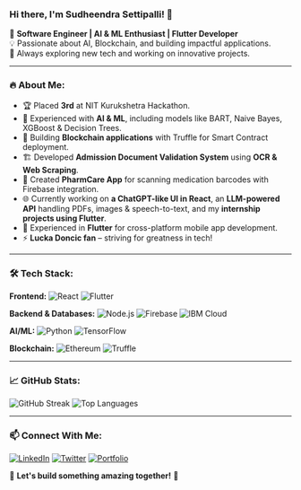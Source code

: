 ### Hi there, I'm Sudheendra Settipalli! 👋

🚀 **Software Engineer | AI & ML Enthusiast | Flutter Developer**  
💡 Passionate about AI, Blockchain, and building impactful applications.  
🎯 Always exploring new tech and working on innovative projects.  

---

### 🔥 About Me:
- 🏆 Placed **3rd** at NIT Kurukshetra Hackathon.  
- 🤖 Experienced with **AI & ML**, including models like BART, Naive Bayes, XGBoost & Decision Trees.  
- 🔗 Building **Blockchain applications** with Truffle for Smart Contract deployment.  
- 🏗 Developed **Admission Document Validation System** using **OCR & Web Scraping**.  
- 📱 Created **PharmCare App** for scanning medication barcodes with Firebase integration.  
- 🌐 Currently working on **a ChatGPT-like UI in React**, an **LLM-powered API** handling PDFs, images & speech-to-text, and my **internship projects using Flutter**.  
- 📱 Experienced in **Flutter** for cross-platform mobile app development.  
- ⚡ **Lucka Doncic fan** – striving for greatness in tech!  

---

### 🛠 Tech Stack:

**Frontend:**
![React](https://img.shields.io/badge/React-20232A?style=flat&logo=react&logoColor=61DAFB)
![Flutter](https://img.shields.io/badge/Flutter-02569B?style=flat&logo=flutter&logoColor=white)

**Backend & Databases:**
![Node.js](https://img.shields.io/badge/Node.js-43853D?style=flat&logo=node.js&logoColor=white)
![Firebase](https://img.shields.io/badge/Firebase-ffca28?style=flat&logo=firebase&logoColor=black)
![IBM Cloud](https://img.shields.io/badge/IBM%20Cloud-1261FE?style=flat&logo=ibm-cloud&logoColor=white)

**AI/ML:**
![Python](https://img.shields.io/badge/Python-3776AB?style=flat&logo=python&logoColor=white)
![TensorFlow](https://img.shields.io/badge/TensorFlow-FF6F00?style=flat&logo=tensorflow&logoColor=white)

**Blockchain:**
![Ethereum](https://img.shields.io/badge/Ethereum-3C3C3D?style=flat&logo=ethereum&logoColor=white)
![Truffle](https://img.shields.io/badge/Truffle-5E464D?style=flat&logo=truffle&logoColor=white)

---

### 📈 GitHub Stats:
![GitHub Streak](https://github-readme-streak-stats.herokuapp.com/?user=sudheendra1&theme=radical)
![Top Languages](https://github-readme-stats.vercel.app/api/top-langs/?username=sudheendra1&layout=compact&theme=radical)

---

### 📫 Connect With Me:
[![LinkedIn](https://img.shields.io/badge/LinkedIn-0A66C2?style=flat&logo=linkedin&logoColor=white)](https://linkedin.com/in/your-linkedin)
[![Twitter](https://img.shields.io/badge/Twitter-1DA1F2?style=flat&logo=twitter&logoColor=white)](https://twitter.com/your-twitter)
[![Portfolio](https://img.shields.io/badge/Portfolio-FF5733?style=flat&logo=firefox&logoColor=white)](https://your-portfolio.com)

🌟 **Let's build something amazing together!** 🚀

